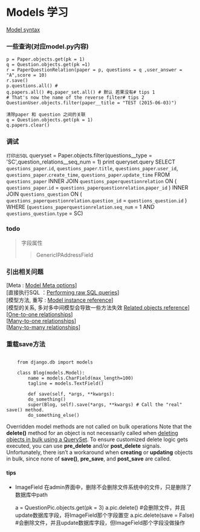 Models 学习
===================================
[Model syntax](https://docs.djangoproject.com/en/1.8/topics/db/models/)
### 一些查询(对应model.py内容)
    p = Paper.objects.get(pk = 1)
    q = Question.objects.get(pk =1)
    r = PaperQuestionRelation(paper = p, questions = q ,user_answer = "A",score = 10)
    r.save()
    p.questions.all() # 
    q.papers.all() #q.paper_set.all() # 默认 若果没有# tips 1
    # That's now the name of the reverse filter# tips 2
    QuestionUser.objects.filter(paper__title = "TEST (2015-06-03)")  

    清除paper 和 question 之间的关联
    q = Question.objects.get(pk = 1)
    q.papers.clear()

### 调试
`打印出SQL`
    queryset = Paper.objects.filter(questions__type = 'SC',question_relations__seq_num = 1)
    print queryset.query
    SELECT `questions_paper`.`id`, `questions_paper`.`title`, 
        `questions_paper`.`user_id`, `questions_paper`.`create_time`, `questions_paper`.`update_time` 
    FROM `questions_paper` INNER JOIN `questions_paperquestionrelation` ON 
    ( `questions_paper`.`id` = `questions_paperquestionrelation`.`paper_id` ) INNER JOIN `questions_question` ON 
    ( `questions_paperquestionrelation`.`question_id` = `questions_question`.`id` ) WHERE 
    (`questions_paperquestionrelation`.`seq_num` = 1 AND `questions_question`.`type` = SC)

###  todo
> 字段属性
> > GenericIPAddressField
>

### 引出相关问题
\[Meta : [Model Meta options](https://docs.djangoproject.com/en/1.8/ref/models/options/)\] <br />
\[直接执行SQL ：[Performing raw SQL queries](https://docs.djangoproject.com/en/1.8/topics/db/sql/)\]<br/>
\[模型方法, 重写 : [Model instance reference](https://docs.djangoproject.com/en/1.8/ref/models/instances/)\]<br/>
\[模型的关系, 多对多中间模型会导致一些方法失效 [Related objects reference](https://docs.djangoproject.com/en/1.8/ref/models/relations/)\]<br/>
\[[One-to-one relationships](https://docs.djangoproject.com/en/1.8/topics/db/examples/one_to_one/)\]<br/>
\[[Many-to-one relationships](https://docs.djangoproject.com/en/1.8/topics/db/examples/many_to_one/)\]<br/>
\[[Many-to-many relationships](https://docs.djangoproject.com/en/1.8/topics/db/examples/many_to_many/)\]<br/>


### 重载save方法
```
    
    from django.db import models
    
    class Blog(models.Model):
        name = models.CharField(max_length=100)
        tagline = models.TextField()
        
        def save(self, *args, **kwargs):
        do_something()
        super(Blog, self).save(*args, **kwargs) # Call the "real" save() method.
        do_something_else()
```

Overridden model methods are not called on bulk operations 
Note that the **delete()** method for an object is not necessarily called when [deleting objects in bulk using a QuerySet](https://docs.djangoproject.com/en/1.8/topics/db/queries/#topics-db-queries-delete). 
To ensure customized delete logic gets executed, 
you can use **pre_delete** and/or **post_delete** signals.
Unfortunately, there isn’t a workaround when **creating** or **updating** objects in bulk, since none of **save()**, **pre_save**, and **post_save** are called.<br/>

#### tips
* ImageField 在admin界面中，删除不会删除文件系统中的文件，只是删除了数据库中path
    
    a = QuestionPic.objects.get(pk = 3)
    a.pic.delete()
    #会删除文件，并且update数据库字段，将ImageField那个字段置空
    a.pic.delete(save = False)
    #会删除文件，并且update数据库字段，但ImageField那个字段没做操作


